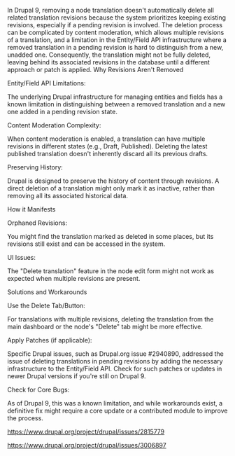 In Drupal 9, removing a node translation doesn't automatically delete all related translation revisions because the system prioritizes keeping existing revisions, especially if a pending revision is involved. The deletion process can be complicated by content moderation, which allows multiple revisions of a translation, and a limitation in the Entity/Field API infrastructure where a removed translation in a pending revision is hard to distinguish from a new, unadded one. Consequently, the translation might not be fully deleted, leaving behind its associated revisions in the database until a different approach or patch is applied. 
Why Revisions Aren't Removed

Entity/Field API Limitations:

The underlying Drupal infrastructure for managing entities and fields has a known limitation in distinguishing between a removed translation and a new one added in a pending revision state. 

Content Moderation Complexity:

When content moderation is enabled, a translation can have multiple revisions in different states (e.g., Draft, Published). Deleting the latest published translation doesn't inherently discard all its previous drafts. 

Preserving History:

Drupal is designed to preserve the history of content through revisions. A direct deletion of a translation might only mark it as inactive, rather than removing all its associated historical data. 

How it Manifests

Orphaned Revisions:

You might find the translation marked as deleted in some places, but its revisions still exist and can be accessed in the system. 

UI Issues:

The "Delete translation" feature in the node edit form might not work as expected when multiple revisions are present. 

Solutions and Workarounds

Use the Delete Tab/Button:

For translations with multiple revisions, deleting the translation from the main dashboard or the node's "Delete" tab might be more effective. 

Apply Patches (if applicable):

Specific Drupal issues, such as Drupal.org issue #2940890, addressed the issue of deleting translations in pending revisions by adding the necessary infrastructure to the Entity/Field API. Check for such patches or updates in newer Drupal versions if you're still on Drupal 9. 

Check for Core Bugs:

As of Drupal 9, this was a known limitation, and while workarounds exist, a definitive fix might require a core update or a contributed module to improve the process. 


https://www.drupal.org/project/drupal/issues/2815779

https://www.drupal.org/project/drupal/issues/3006897
